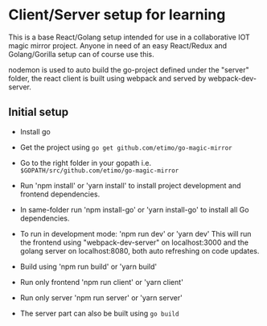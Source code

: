 # Client/Server setup for learning

This is a base React/Golang setup intended for use in a collaborative IOT magic mirror project.
Anyone in need of an easy React/Redux and Golang/Gorilla setup can of course use this.

nodemon is used to auto build the go-project defined under the "server" folder, the
react client is built using webpack and served by webpack-dev-server.

## Initial setup

- Install go
- Get the project using `go get github.com/etimo/go-magic-mirror`
- Go to the right folder in your gopath i.e. `$GOPATH/src/github.com/etimo/go-magic-mirror`
- Run 'npm install' or 'yarn install' to install project development and frontend dependencies.
- In same-folder run 'npm install-go' or 'yarn install-go' to install all Go dependencies.
- To run in development mode: 'npm run dev' or 'yarn dev'
This will run the frontend using "webpack-dev-server" on localhost:3000 and the golang server on localhost:8080, both auto refreshing on code updates.

- Build using 'npm run build' or 'yarn build'
- Run only frontend 'npm run client' or 'yarn client'
- Run only server 'npm run server' or 'yarn server'
- The server part can also be built using `go build`

